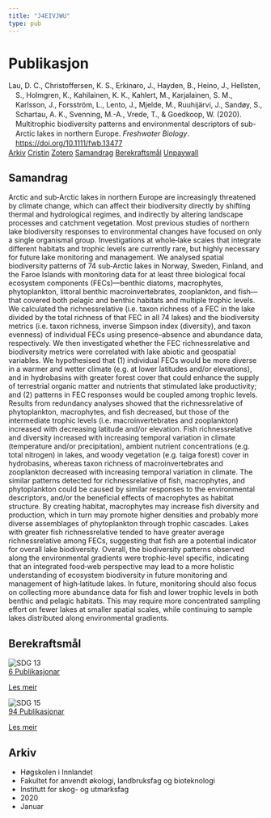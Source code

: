 ```yaml
---
title: "J4EIVJWU"
type: pub
---
```

<h1>Publikasjon</h1>
<article id="csl-bib-container-J4EIVJWU" class="csl-bib-container">
  <div class="csl-bib-body" style="line-height: 1.35; padding-left: 1em; text-indent:-1em;">
  <div class="csl-entry">Lau, D. C., Christoffersen, K. S., Erkinaro, J., Hayden, B., Heino, J., Hellsten, S., Holmgren, K., Kahilainen, K. K., Kahlert, M., Karjalainen, S. M., Karlsson, J., Forsstr&#xF6;m, L., Lento, J., Mjelde, M., Ruuhij&#xE4;rvi, J., Sand&#xF8;y, S., Schartau, A. K., Svenning, M.-A., Vrede, T., &amp; Goedkoop, W. (2020). Multitrophic biodiversity patterns and environmental descriptors of sub-Arctic lakes in northern Europe. <i>Freshwater Biology</i>. <a href="https://doi.org/10.1111/fwb.13477">https://doi.org/10.1111/fwb.13477</a></div>
</div>
  <div class="csl-bib-buttons">
    <a href="#taxonomy-article-J4EIVJWU" class="csl-bib-button">Arkiv</a>
    <a href="https://app.cristin.no/results/show.jsf?id=1787860" alt="Cristin URL" class="csl-bib-button">Cristin</a>
    <a href="http://zotero.org/groups/5402882/items/J4EIVJWU" alt="Zotero URL" class="csl-bib-button">Zotero</a>
    <a href="#abstract-article-J4EIVJWU" class="csl-bib-button">Samandrag</a>
    <a href="#sdg-article-J4EIVJWU" class="csl-bib-button">Berekraftsmål</a>
    <a href="https://onlinelibrary.wiley.com/doi/pdfdirect/10.1111/fwb.13477" class="csl-bib-button">Unpaywall</a>
  </div>
  <div id="csl-bib-meta-container-J4EIVJWU"></div>
</article>
<div id="csl-bib-meta-J4EIVJWU" class="csl-bib-meta">
  <article id="abstract-article-J4EIVJWU" class="abstract-article">
    <h1>Samandrag</h1>
    Arctic and sub‐Arctic lakes in northern Europe are increasingly threatened by climate change, which can affect their biodiversity directly by shifting thermal and hydrological regimes, and indirectly by altering landscape processes and catchment vegetation. Most previous studies of northern lake biodiversity responses to environmental changes have focused on only a single organismal group. Investigations at whole‐lake scales that integrate different habitats and trophic levels are currently rare, but highly necessary for future lake monitoring and management. We analysed spatial biodiversity patterns of 74 sub‐Arctic lakes in Norway, Sweden, Finland, and the Faroe Islands with monitoring data for at least three biological focal ecosystem components (FECs)—benthic diatoms, macrophytes, phytoplankton, littoral benthic macroinvertebrates, zooplankton, and fish—that covered both pelagic and benthic habitats and multiple trophic levels. We calculated the richnessrelative (i.e. taxon richness of a FEC in the lake divided by the total richness of that FEC in all 74 lakes) and the biodiversity metrics (i.e. taxon richness, inverse Simpson index (diversity), and taxon evenness) of individual FECs using presence–absence and abundance data, respectively. We then investigated whether the FEC richnessrelative and biodiversity metrics were correlated with lake abiotic and geospatial variables. We hypothesised that (1) individual FECs would be more diverse in a warmer and wetter climate (e.g. at lower latitudes and/or elevations), and in hydrobasins with greater forest cover that could enhance the supply of terrestrial organic matter and nutrients that stimulated lake productivity; and (2) patterns in FEC responses would be coupled among trophic levels. Results from redundancy analyses showed that the richnessrelative of phytoplankton, macrophytes, and fish decreased, but those of the intermediate trophic levels (i.e. macroinvertebrates and zooplankton) increased with decreasing latitude and/or elevation. Fish richnessrelative and diversity increased with increasing temporal variation in climate (temperature and/or precipitation), ambient nutrient concentrations (e.g. total nitrogen) in lakes, and woody vegetation (e.g. taiga forest) cover in hydrobasins, whereas taxon richness of macroinvertebrates and zooplankton decreased with increasing temporal variation in climate. The similar patterns detected for richnessrelative of fish, macrophytes, and phytoplankton could be caused by similar responses to the environmental descriptors, and/or the beneficial effects of macrophytes as habitat structure. By creating habitat, macrophytes may increase fish diversity and production, which in turn may promote higher densities and probably more diverse assemblages of phytoplankton through trophic cascades. Lakes with greater fish richnessrelative tended to have greater average richnessrelative among FECs, suggesting that fish are a potential indicator for overall lake biodiversity. Overall, the biodiversity patterns observed along the environmental gradients were trophic‐level specific, indicating that an integrated food‐web perspective may lead to a more holistic understanding of ecosystem biodiversity in future monitoring and management of high‐latitude lakes. In future, monitoring should also focus on collecting more abundance data for fish and lower trophic levels in both benthic and pelagic habitats. This may require more concentrated sampling effort on fewer lakes at smaller spatial scales, while continuing to sample lakes distributed along environmental gradients.
  </article>
  <article id="sdg-article-J4EIVJWU" class="sdg-article">
    <h1>Berekraftsmål</h1>
    <div class="sdg-container"><div id="sdg13" class="sdg"> <img src="{{< params subfolder >}}images/sdg/sdg13_no.png" class="image" alt="SDG 13"> <div class="sdg-overlay"> <a href="{{< params subfolder >}}no/archive/?sdg=13#archive" class="sdg-publication-count"><span>6</span> Publikasjonar</a> <p><a href="NA" class="sdg-read-more">Les meir</a></p> </div> </div> <div id="sdg15" class="sdg"> <img src="{{< params subfolder >}}images/sdg/sdg15_no.png" class="image" alt="SDG 15"> <div class="sdg-overlay"> <a href="{{< params subfolder >}}no/archive/?sdg=15#archive" class="sdg-publication-count"><span>94</span> Publikasjonar</a> <p><a href="NA" class="sdg-read-more">Les meir</a></p> </div> </div></div>
  </article>
  <article id="taxonomy-article-J4EIVJWU" class="taxonomy-article">
    <h1>Arkiv</h1>
    <ul>
      <li>Høgskolen i Innlandet</li>
      <li>Fakultet for anvendt økologi, landbruksfag og bioteknologi</li>
      <li>Institutt for skog- og utmarksfag</li>
      <li>2020</li>
      <li>Januar</li>
    </ul>
  </article>
</div>
